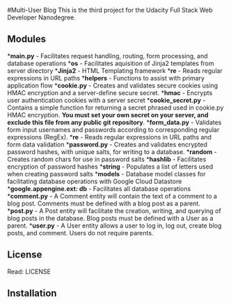 #Multi-User Blog
This is the third project for the Udacity Full Stack Web Developer Nanodegree.

## Modules

*__main.py__ - Facilitates request handling, routing, form processing, and database operations
  *__os__ - Facilitates aquisition of Jinja2 templates from server directory
  *__Jinja2__ - HTML Templating framework
  *__re__ - Reads regular expressions in URL paths
*__helpers__ - Functions to assist with primary application flow
  *__cookie.py__ - Creates and validates secure cookies using HMAC encryption and a server-define secure secret.
    *__hmac__ - Encrypts user authentication cookies with a server secret
  *__cookie_secret.py__ - Contains a simple function for returning a secret phrased used in cookie.py HMAC encryption. **You must set your own secret on your server, and exclude this file from any public git repository**.
  *__form_data.py__ - Validates form input usernames and passwords according to corresponding regular expressions (RegEx).
    *__re__ - Reads regular expressions in URL paths and form data validation
  *__password.py__ - Creates and validates encrypted password hashes, with unique salts, for writing to a database.
    *__random__ - Creates random chars for use in password salts
    *__hashlib__ - Facilitates encryption of password hashes
    *__string__ - Populates a list of letters used when creating password salts
*__models__ - Database model classes for facilitating database operations with Google Cloud Datastore
  *__google.appengine.ext: db__ - Facilitates all database operations
  *__comment.py__ - A Comment entity will contain the text of a comment to a blog post. Comments must be defined with a blog post as a parent.
  *__post.py__ - A Post entity will facilitate the creation, writing, and querying of blog posts in the database. Blog posts must be defined with a User as a parent.
  *__user.py__ - A User entity allows a user to log in, log out, create blog posts, and comment. Users do not require parents.


## License
Read: LICENSE

## Installation

